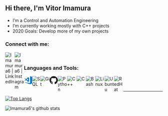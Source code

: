 ## Hi there, I'm Vitor Imamura

- I’m a Control and Automation Engineering
- I’m currently working mostly with C++ projects
- 2020 Goals: Develop more of my own projects

### Connect with me:

[<img align="left" alt="Imamura6 | LinkedIn" width="30px" src="https://img.icons8.com/color/48/000000/linkedin.png"/>][linkedin]
[<img align="left" alt="Imamura6 | Instagram" width="30px" src="https://img.icons8.com/fluent/48/000000/instagram-new.png"/>][instagram]

<br />

### Languages and Tools:

<img align="left" alt="Visual Studio Code" width="26px" src="https://raw.githubusercontent.com/github/explore/80688e429a7d4ef2fca1e82350fe8e3517d3494d/topics/visual-studio-code/visual-studio-code.png" />
<img align="left" alt="SQL" width="26px" src="https://img.icons8.com/officel/80/000000/database.png" />
<img align="left" alt="Git" width="30px" src="https://img.icons8.com/color/48/000000/git.png" />
<img align="left" alt="GitHub" width="26px" src="https://raw.githubusercontent.com/github/explore/78df643247d429f6cc873026c0622819ad797942/topics/github/github.png" />
<img align="left" alt="Python" width="30px" src="https://img.icons8.com/color/48/000000/python.png"/>
<img align="left" alt="C++" width="30px" src="https://img.icons8.com/color/48/000000/c-plus-plus-logo.png"/>
<img align="left" alt="C" width="30px" src="https://img.icons8.com/color/48/000000/c-programming.png"/>
<img align="left" alt="Bash" width="30px" src="https://cdn.jsdelivr.net/npm/simple-icons@3.4.1/icons/gnubash.svg"/>
<img align="left" alt="Linux" width="30px" src="https://img.icons8.com/color/48/000000/linux.png"/>
<img align="left" alt="Ubuntu" width="30px" src="https://img.icons8.com/color/48/000000/ubuntu--v1.png"/>
<img align="left" alt="RedHat" width="30px" src="https://img.icons8.com/color/48/000000/red-hat.png"/>

<br />
<br />

---

[![Top Langs](https://github-readme-stats.vercel.app/api/top-langs/?username=imamura6&theme=nord&hide_border=true)](https://github.com/anuraghazra/github-readme-stats)

![Imamura6's github stats](https://github-readme-stats.vercel.app/api?username=imamura6&show_icons=true&theme=nord&hide_border=true)

[instagram]: https://www.instagram.com/imamuravitor
[linkedin]: https://www.linkedin.com/in/vitor-imamura
